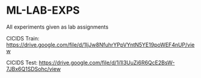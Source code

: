 # ML-LAB-EXPS
All experiments given as lab assignments

CICIDS Train: https://drive.google.com/file/d/1IjJw8NfuhrYPpVYntN5YE19poWEF4nUP/view

CICIDS Test: https://drive.google.com/file/d/1i1l3UuZi6R6QcE2BsW-7JBx6Q1SDSohc/view
